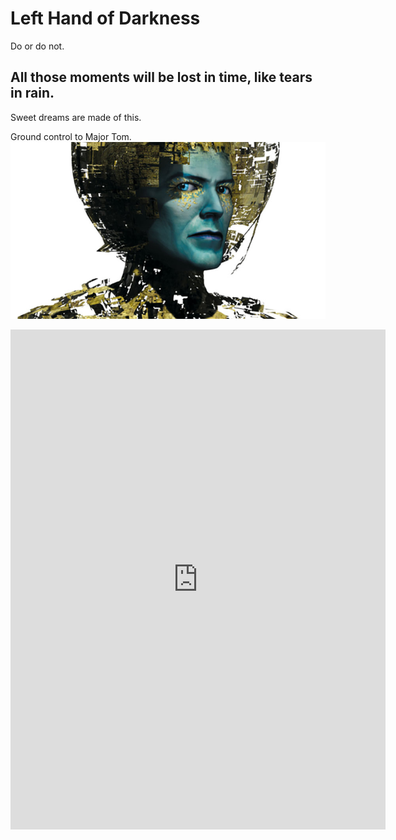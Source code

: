 # Left Hand of Darkness
Do or do not.


## All those moments will be lost in time, like tears in rain.
Sweet dreams are made of this.

Ground control to Major Tom.
![image](images/CyberBowie.jpg)

<p>
<iframe src="https://arputtick.github.io/LeftHandofDarkness/sketch_190819_Nature_1.1/index.html" width="600px" height="800px"></iframe>

<style> iframe{ border: none; } </style>
</p>
